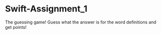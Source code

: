 # Swift-Assignment_1
The guessing game! Guess what the answer is for the word definitions and get points!
